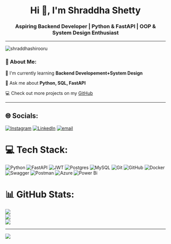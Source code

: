 <h1 align="center">Hi 👋, I'm Shraddha Shetty</h1>
<h3 align="center">Aspiring Backend Developer | Python & FastAPI | OOP & System Design Enthusiast</h3>

---
<p align="left"> <img src="https://komarev.com/ghpvc/?username=shraddhashirooru&label=Profile%20views&color=0e75b6&style=flat" alt="shraddhashirooru" /> </p>

### 💫 About Me:

🌱 I'm currently learning **Backend Developement+System Design**

💬 Ask me about **Python, SQL, FastAPI**


💻 Check out more projects on my [GitHub](https://github.com/shraddhashirooru?tab=repositories)

---

## 🌐 Socials:
[![Instagram](https://img.shields.io/badge/Instagram-%23E4405F.svg?logo=Instagram&logoColor=white)](https://instagram.com/shraddhashirooru) [![LinkedIn](https://img.shields.io/badge/LinkedIn-%230077B5.svg?logo=linkedin&logoColor=white)](https://linkedin.com/in/shraddhashirooru) [![email](https://img.shields.io/badge/Email-D14836?logo=gmail&logoColor=white)](mailto:shraddhashirooru5@gmail.com) 

# 💻 Tech Stack:
![Python](https://img.shields.io/badge/python-3670A0?style=plastic&logo=python&logoColor=ffdd54) ![FastAPI](https://img.shields.io/badge/FastAPI-005571?style=plastic&logo=fastapi) ![JWT](https://img.shields.io/badge/JWT-black?style=plastic&logo=JSON%20web%20tokens) ![Postgres](https://img.shields.io/badge/postgres-%23316192.svg?style=plastic&logo=postgresql&logoColor=white) ![MySQL](https://img.shields.io/badge/mysql-4479A1.svg?style=plastic&logo=mysql&logoColor=white) ![Git](https://img.shields.io/badge/git-%23F05033.svg?style=plastic&logo=git&logoColor=white) ![GitHub](https://img.shields.io/badge/github-%23121011.svg?style=plastic&logo=github&logoColor=white) ![Docker](https://img.shields.io/badge/docker-%230db7ed.svg?style=plastic&logo=docker&logoColor=white) ![Swagger](https://img.shields.io/badge/-Swagger-%23Clojure?style=plastic&logo=swagger&logoColor=white) ![Postman](https://img.shields.io/badge/Postman-FF6C37?style=plastic&logo=postman&logoColor=white) ![Azure](https://img.shields.io/badge/azure-%230072C6.svg?style=plastic&logo=microsoftazure&logoColor=white) ![Power Bi](https://img.shields.io/badge/power_bi-F2C811?style=plastic&logo=powerbi&logoColor=black)
# 📊 GitHub Stats:
![](https://github-readme-stats.vercel.app/api?username=shraddhashirooru&theme=default&hide_border=true&include_all_commits=false&count_private=false)<br/>
![](https://nirzak-streak-stats.vercel.app/?user=shraddhashirooru&theme=default&hide_border=true)<br/>
![](https://github-readme-stats.vercel.app/api/top-langs/?username=shraddhashirooru&theme=default&hide_border=true&include_all_commits=false&count_private=false&layout=compact)

---
[![](https://visitcount.itsvg.in/api?id=shraddhashirooru&icon=0&color=0)](https://visitcount.itsvg.in)



<!-- Proudly created with GPRM ( https://gprm.itsvg.in ) -->


